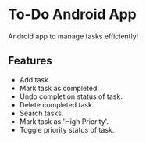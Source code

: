 # To-Do Android App

Android app to manage tasks efficiently!

## Features

- Add task.
- Mark task as completed.
- Undo completion status of task.
- Delete completed task.
- Search tasks.
- Mark task as 'High Priority'.
- Toggle priority status of task.
